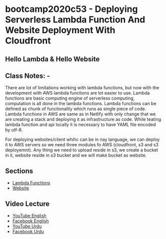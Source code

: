 # bootcamp2020c53 - Deploying Serverless Lambda Function And Website Deployment With Cloudfront

## Hello Lambda & Hello Website

## Class Notes: -

There are lot of limitations working with lambda functions, but now with the development with AWS lambda functions are lot easier to use. Lambda functions are basic computing engine of serverless computing, computation is all done in the lambda functions. Lambda functions can be defined as chunk of functionality which runs as single piece of code. Lambda functions in AWS are same as in Netlify with only change that we are creating a stack and deploying it as infrastructure as code. While teating lambda function and api locally it is necessary to have YAML file encoded by utf-8.

For deploying websites/client whihc can be in nay language, we can deploy it to AWS servers so we need three modules fo AWS (cloudfront, s3 and s3 deployemnt). Any thing we need to upload reside in s3, we create a bucket in it, website reside in s3 bucket and we will make bucket as website.

## Sections

- [Lambda Functions](./step01_hello_lambda/)
- [Website](./step02_hello_website)

## Video Lecture

- [YouTube English](https://www.youtube.com/watch?v=JpLNn3_GbIc&ab_channel=PanacloudServerlessSaaSTraining)
- [Facebook English](https://www.facebook.com/zeeshanhanif/videos/10225216995316823)
- [YouTube Urdu](https://www.youtube.com/watch?v=IJBowlCR7fk&ab_channel=PanacloudServerlessSaaSTraininginUrdu)
- [Facebook Urdu](https://www.facebook.com/zeeshanhanif/videos/10225226138185389)
